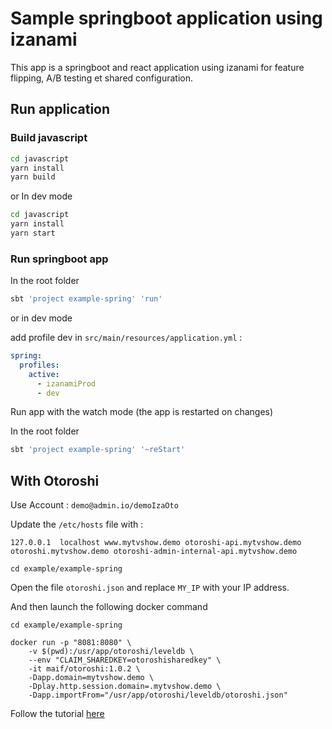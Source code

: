 # Sample springboot application using izanami

This app is a springboot and react application using izanami for feature flipping, A/B testing et shared configuration.  

## Run application 

### Build javascript 
```bash
cd javascript 
yarn install 
yarn build 
```
or In dev mode 

```bash
cd javascript 
yarn install 
yarn start 
```

### Run springboot app 

In the root folder 

```bash
sbt 'project example-spring' 'run'  
```

or in dev mode 

add profile dev in `src/main/resources/application.yml` : 

```yaml
spring:
  profiles:
    active:
      - izanamiProd
      - dev

``` 

Run app with the watch mode (the app is restarted on changes)

In the root folder

```bash
sbt 'project example-spring' '~reStart'
```

## With Otoroshi 

Use Account : 
`demo@admin.io/demoIzaOto`

Update the `/etc/hosts` file with : 
```
127.0.0.1  localhost www.mytvshow.demo otoroshi-api.mytvshow.demo otoroshi.mytvshow.demo otoroshi-admin-internal-api.mytvshow.demo 
```

```
cd example/example-spring
```

Open the file `otoroshi.json` and replace `MY_IP` with your IP address. 

And then launch the following docker command

```
cd example/example-spring

docker run -p "8081:8080" \
    -v $(pwd):/usr/app/otoroshi/leveldb \
    --env "CLAIM_SHAREDKEY=otoroshisharedkey" \
    -it maif/otoroshi:1.0.2 \
    -Dapp.domain=mytvshow.demo \
    -Dplay.http.session.domain=.mytvshow.demo \
    -Dapp.importFrom="/usr/app/otoroshi/leveldb/otoroshi.json"
```



Follow the tutorial [here](https://maif.github.io/izanami/manual/tutorials/spring.html)


